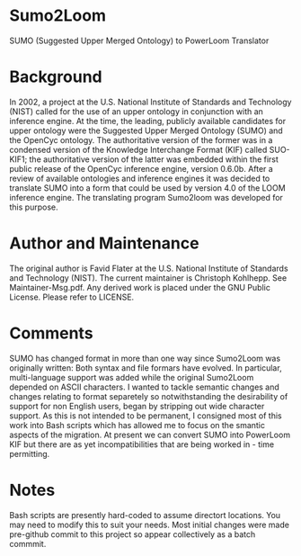 # Sumo2Loom
SUMO (Suggested Upper Merged Ontology) to PowerLoom Translator

# Background

In 2002, a project at the U.S. National Institute of Standards and Technology (NIST) called for the use of an upper ontology in conjunction with an inference engine. At the time, the leading, publicly available candidates for upper ontology were the Suggested Upper Merged Ontology (SUMO) and the OpenCyc ontology. The authoritative version of the former was in a condensed version of the Knowledge Interchange Format (KIF) called SUO-KIF1; the authoritative version of the latter was embedded within the first public release of the OpenCyc inference engine, version 0.6.0b.
After a review of available ontologies and inference engines it was decided to translate SUMO into a form that could be used by version 4.0 of the LOOM inference engine. The translating program Sumo2loom was developed for this purpose.

# Author and Maintenance

The original author is Favid Flater at the U.S. National Institute of Standards and Technology (NIST). The current maintainer is Christoph Kohlhepp. See Maintainer-Msg.pdf.  Any derived work is placed under the GNU Public License. Please refer to LICENSE.

# Comments

SUMO has changed format in more than one way since Sumo2Loom was originally written: Both syntax and file formars have evolved. In particular, multi-language support was added while the original Sumo2Loom depended on ASCII characters. I wanted to tackle semantic changes and changes relating to format separetely so notwithstanding the desirability of support for non English users, began by stripping out wide character support. As this is not intended to be permanent, I consigned most of this work into Bash scripts which has allowed me to focus on the smantic aspects of the migration. At present we can convert SUMO into PowerLoom KIF but there are as yet incompatibilities that are being worked in - time permitting.

# Notes

Bash scripts are presently hard-coded to assume directort locations. You may need to modify this to suit your needs.
Most initial changes were made pre-github commit to this project so appear collectively as a batch commmit.

